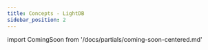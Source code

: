 ```yaml
---
title: Concepts - LightDB
sidebar_position: 2
---
```

import ComingSoon from '/docs/partials/coming-soon-centered.md'

<ComingSoon/>